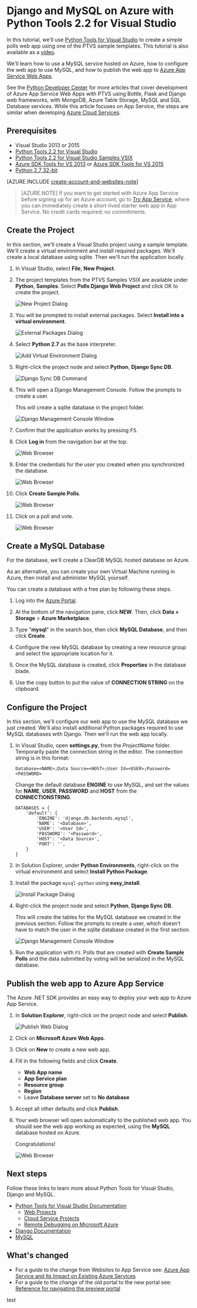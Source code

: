 <properties 
	pageTitle="Django and MySQL on Azure with Python Tools 2.2 for Visual Studio" 
	description="Learn how to use the Python Tools for Visual Studio to create a Django web app that stores data in a MySQL database instance and deploy it to Azure App Service Web Apps." 
	services="app-service\web" 
	documentationCenter="python" 
	authors="huguesv" 
	manager="wpickett" 
	editor=""/>

<tags 
	ms.service="app-service-web" 
	ms.workload="web" 
	ms.tgt_pltfrm="na" 
	ms.devlang="python" 
	ms.topic="article" 
	ms.date="08/30/2015"
	ms.author="huguesv"/>




# Django and MySQL on Azure with Python Tools 2.2 for Visual Studio 

In this tutorial, we'll use [Python Tools for Visual Studio] to create a simple polls web app using one of the PTVS sample templates. This tutorial is also available as a [video](https://www.youtube.com/watch?v=oKCApIrS0Lo).

We'll learn how to use a MySQL service hosted on Azure, how to configure the web app to use MySQL, and how to publish the web app to [Azure App Service Web Apps](http://go.microsoft.com/fwlink/?LinkId=529714).

See the [Python Developer Center] for more articles that cover development of Azure App Service Web Apps with PTVS using Bottle, Flask and Django web frameworks, with MongoDB, Azure Table Storage, MySQL and SQL Database services. While this article focuses on App Service, the steps are similar when developing [Azure Cloud Services].

## Prerequisites

 - Visual Studio 2013 or 2015
 - [Python Tools 2.2 for Visual Studio]
 - [Python Tools 2.2 for Visual Studio Samples VSIX]
 - [Azure SDK Tools for VS 2013] or [Azure SDK Tools for VS 2015]
 - [Python 2.7 32-bit]

[AZURE.INCLUDE [create-account-and-websites-note](../../includes/create-account-and-websites-note.md)]

>[AZURE.NOTE] If you want to get started with Azure App Service before signing up for an Azure account, go to [Try App Service](http://go.microsoft.com/fwlink/?LinkId=523751), where you can immediately create a short-lived starter web app in App Service. No credit cards required; no commitments.

## Create the Project

In this section, we'll create a Visual Studio project using a sample template. We'll create a virtual environment and install required packages. We'll create a local database using sqlite. Then we'll run the application locally.

1.  In Visual Studio, select **File**, **New Project**.

1.  The project templates from the PTVS Samples VSIX are available under **Python**, **Samples**. Select **Polls Django Web Project** and click OK to create the project.

  	![New Project Dialog](./media/web-sites-python-ptvs-django-mysql/PollsDjangoNewProject.png)

1.  You will be prompted to install external packages. Select **Install into a virtual environment**.

  	![External Packages Dialog](./media/web-sites-python-ptvs-django-mysql/PollsDjangoExternalPackages.png)

1.  Select **Python 2.7** as the base interpreter.

  	![Add Virtual Environment Dialog](./media/web-sites-python-ptvs-django-mysql/PollsCommonAddVirtualEnv.png)

1.  Right-click the project node and select **Python**, **Django Sync DB**.

  	![Django Sync DB Command](./media/web-sites-python-ptvs-django-mysql/PollsDjangoSyncDB.png)

1.  This will open a Django Management Console. Follow the prompts to create a user.

    This will create a sqlite database in the project folder.

  	![Django Management Console Window](./media/web-sites-python-ptvs-django-mysql/PollsDjangoConsole.png)

1.  Confirm that the application works by pressing <kbd>F5</kbd>.

1.  Click **Log in** from the navigation bar at the top.

  	![Web Browser](./media/web-sites-python-ptvs-django-mysql/PollsDjangoCommonBrowserLocalMenu.png)

1.  Enter the credentials for the user you created when you synchronized the database.

  	![Web Browser](./media/web-sites-python-ptvs-django-mysql/PollsDjangoCommonBrowserLocalLogin.png)

1.  Click **Create Sample Polls**.

  	![Web Browser](./media/web-sites-python-ptvs-django-mysql/PollsDjangoCommonBrowserNoPolls.png)

1.  Click on a poll and vote.

  	![Web Browser](./media/web-sites-python-ptvs-django-mysql/PollsDjangoSqliteBrowser.png)

## Create a MySQL Database

For the database, we'll create a ClearDB MySQL hosted database on Azure.

As an alternative, you can create your own Virtual Machine running in Azure, then install and administer MySQL yourself.

You can create a database with a free plan by following these steps.

1.  Log into the [Azure Portal].

1.  At the bottom of the navigation pane, click **NEW**. Then, click **Data + Storage** > **Azure Marketplace**. 

  	<!-- ![New Button](./media/web-sites-python-ptvs-django-mysql/PollsCommonAzurePlusNew.png)-->

1.  Type "**mysql**" in the search box, then click **MySQL Database**, and then click **Create**.

  	<!-- ![Choose Add-on Dialog](./media/web-sites-python-ptvs-django-mysql/PollsDjangoClearDBAddon1.png) -->

1.  Configure the new MySQL database by creating a new resource group and select the appropriate location for it.

  	<!-- ![Personalize Add-on Dialog](./media/web-sites-python-ptvs-django-mysql/PollsDjangoClearDBAddon2.png) -->

1.  Once the MySQL database is created, click **Properties** in the database blade.
2.  Use the copy button to put the value of **CONNECTION STRING** on the clipboard.

## Configure the Project

In this section, we'll configure our web app to use the MySQL database we just created. We'll also install additional Python packages required to use MySQL databases with Django. Then we'll run the web app locally.

1.  In Visual Studio, open **settings.py**, from the *ProjectName* folder. Temporarily paste the connection string in the editor. The connection string is in this format:

        Database=<NAME>;Data Source=<HOST>;User Id=<USER>;Password=<PASSWORD>

    Change the default database **ENGINE** to use MySQL, and set the values for **NAME**, **USER**, **PASSWORD** and **HOST** from the **CONNECTIONSTRING**.

        DATABASES = {
            'default': {
                'ENGINE': 'django.db.backends.mysql',
                'NAME': '<Database>',
                'USER': '<User Id>',
                'PASSWORD': '<Password>',
                'HOST': '<Data Source>',
                'PORT': '',
            }
        }


1.  In Solution Explorer, under **Python Environments**, right-click on the virtual environment and select **Install Python Package**.

1. Install the package `mysql-python` using **easy_install**.

  	![Install Package Dialog](./media/web-sites-python-ptvs-django-mysql/PollsDjangoMySQLInstallPackage.png)

1.  Right-click the project node and select **Python**, **Django Sync DB**. 

    This will create the tables for the MySQL database we created in the previous section. Follow the prompts to create a user, which doesn't have to match the user in the sqlite database created in the first section.

  	![Django Management Console Window](./media/web-sites-python-ptvs-django-mysql/PollsDjangoConsole.png)

1.  Run the application with `F5`. Polls that are created with **Create Sample Polls** and the data submitted by voting will be serialized in the MySQL database.

## Publish the web app to Azure App Service

The Azure .NET SDK provides an easy way to deploy your web app to Azure App Service.

1.  In **Solution Explorer**, right-click on the project node and select **Publish**.

  	![Publish Web Dialog](./media/web-sites-python-ptvs-django-mysql/PollsCommonPublishWebSiteDialog.png)

1.  Click on **Microsoft Azure Web Apps**.

1.  Click on **New** to create a new web app.

1.  Fill in the following fields and click **Create**.
	-	**Web App name**
	-	**App Service plan**
	-	**Resource group**
	-	**Region**
	-	Leave **Database server** set to **No database**

  	<!-- ![Create Site on Microsoft Azure Dialog](./media/web-sites-python-ptvs-django-mysql/PollsCommonCreateWebSite.png) -->

1.  Accept all other defaults and click **Publish**.

1.  Your web browser will open automatically to the published web app. You should see the web app working as expected, using the **MySQL** database hosted on Azure.

    Congratulations!

  	![Web Browser](./media/web-sites-python-ptvs-django-mysql/PollsDjangoAzureBrowser.png)

## Next steps

Follow these links to learn more about Python Tools for Visual Studio, Django and MySQL.

- [Python Tools for Visual Studio Documentation]
  - [Web Projects]
  - [Cloud Service Projects]
  - [Remote Debugging on Microsoft Azure]
- [Django Documentation]
- [MySQL]

## What's changed
* For a guide to the change from Websites to App Service see: [Azure App Service and Its Impact on Existing Azure Services](http://go.microsoft.com/fwlink/?LinkId=529714)
* For a guide to the change of the old portal to the new portal see: [Reference for navigating the preview portal](http://go.microsoft.com/fwlink/?LinkId=529715)


<!--Link references-->
[Python Developer Center]: /develop/python/
[Azure Cloud Services]: ../cloud-services-python-ptvs.md

<!--External Link references-->
[Azure Portal]: https://portal.azure.com
[Python Tools for Visual Studio]: http://aka.ms/ptvs
[Python Tools 2.2 for Visual Studio]: http://go.microsoft.com/fwlink/?LinkID=624025
[Python Tools 2.2 for Visual Studio Samples VSIX]: http://go.microsoft.com/fwlink/?LinkID=624025
[Azure SDK Tools for VS 2013]: http://go.microsoft.com/fwlink/?LinkId=323510
[Azure SDK Tools for VS 2015]: http://go.microsoft.com/fwlink/?LinkId=518003
[Python 2.7 32-bit]: http://go.microsoft.com/fwlink/?LinkId=517190 
[Python Tools for Visual Studio Documentation]: http://aka.ms/ptvsdocs
[Remote Debugging on Microsoft Azure]: http://go.microsoft.com/fwlink/?LinkId=624026
[Web Projects]: http://go.microsoft.com/fwlink/?LinkId=624027
[Cloud Service Projects]: http://go.microsoft.com/fwlink/?LinkId=624028
[Django Documentation]: https://www.djangoproject.com/
[MySQL]: http://www.mysql.com/
 
test
